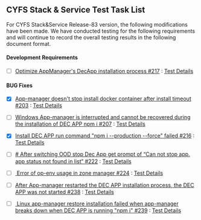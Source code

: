 ## CYFS Stack & Service Test Task List

For CYFS Stack&Service Release-83 version, the following modifications have been made. We have conducted testing for the following requirements and will continue to record the overall testing results in the following document format.

#### Development  Requirements

- [ ]  [Optimize AppManager's DecApp installation process #217](https://github.com/buckyos/CYFS/issues/217) : [Test Details](https://github.com/buckyos/cyfs-test-lab/blob/main/doc/en/GithubIssuse/cyfs_stack/app-manager/issues_217.md)

#### BUG Fixes

- [x]  [App-manager doesn't stop install docker container after install timeout #203](https://github.com/buckyos/CYFS/issues/203) : [Test Details](https://github.com/buckyos/cyfs-test-lab/blob/main/doc/en/GithubIssuse/cyfs_stack/app-manager/issues_203.md)

- [ ]  [Windows App-manager is interrupted and cannot be recovered during the installation of DEC APP npm i #207](https://github.com/buckyos/CYFS/issues/207) : [Test Details](https://github.com/buckyos/cyfs-test-lab/blob/main/doc/en/GithubIssuse/cyfs_stack/app-manager/issues_207.md)

- [x]  [Install DEC APP run command "npm i --production --force" failed #216](https://github.com/buckyos/CYFS/issues/216) : [Test Details](https://github.com/buckyos/cyfs-test-lab/blob/main/doc/en/GithubIssuse/cyfs_stack/app-manager/issues_216.md)


- [ ]  [# After switching OOD stop Dec App get prompt of “Can not stop app. app status not found in list“ #222](https://github.com/buckyos/CYFS/issues/222) : [Test Details](https://github.com/buckyos/cyfs-test-lab/blob/main/doc/en/GithubIssuse/cyfs_stack/app-manager/issues_222.md) 

- [ ]  [ Error of op-env usage in zone manager #224](https://github.com/buckyos/CYFS/issues/224) : [Test Details](https://github.com/buckyos/cyfs-test-lab/blob/main/doc/en/GithubIssuse/cyfs_stack/app-manager/issues_224.md)

- [ ]  [After App-manager restarted the DEC APP installation process, the DEC APP was not started #238](https://github.com/buckyos/CYFS/issues/238) : [Test Details](https://github.com/buckyos/cyfs-test-lab/blob/main/doc/en/GithubIssuse/cyfs_stack/app-manager/issues_238.md)
 
- [ ]  [ Linux app-manager restore installation failed when app-manager breaks down when DEC APP is running "npm i" #239](https://github.com/buckyos/CYFS/issues/239) : [Test Details](https://github.com/buckyos/cyfs-test-lab/blob/main/doc/en/GithubIssuse/cyfs_stack/app-manager/issues_239.md)